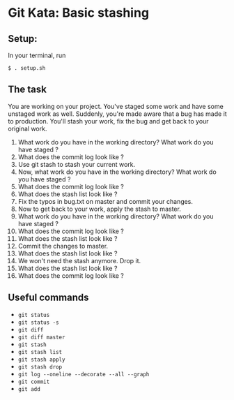 # Git Kata: Basic stashing 

## Setup:

In your terminal, run
```
$ . setup.sh
```

## The task

You are working on your project. You've staged some work and have some unstaged work as well.
Suddenly, you're made aware that a bug has made it to production. You'll stash your work, fix the bug and get back to your original work.

1. What work do you have in the working directory? What work do you have staged ?
1. What does the commit log look like ?
1. Use git stash to stash your current work.
1. Now, what work do you have in the working directory? What work do you have staged ?
1. What does the commit log look like ?
1. What does the stash list look like ?
1. Fix the typos in bug.txt on master and commit your changes.
1. Now to get back to your work, apply the stash to master.
1. What work do you have in the working directory? What work do you have staged ?
1. What does the commit log look like ?
1. What does the stash list look like ?
1. Commit the changes to master.
1. What does the stash list look like ?
1. We won't need the stash anymore. Drop it.
1. What does the stash list look like ?
1. What does the commit log look like ?


## Useful commands

- `git status`
- `git status -s`
- `git diff`
- `git diff master`
- `git stash`
- `git stash list`
- `git stash apply`
- `git stash drop`
- `git log --oneline --decorate --all --graph`
- `git commit`
- `git add`
